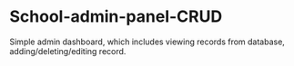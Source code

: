 # School-admin-panel-CRUD

Simple admin dashboard, which includes viewing records from database, adding/deleting/editing record.
